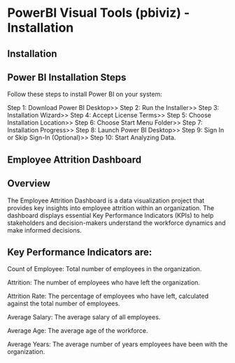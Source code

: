 # PowerBI Visual Tools (pbiviz) - Installation


## Installation
## Power BI Installation Steps
Follow these steps to install Power BI on your system:

Step 1: Download Power BI Desktop>>
Step 2: Run the Installer>>
Step 3: Installation Wizard>>
Step 4: Accept License Terms>>
Step 5: Choose Installation Location>>
Step 6: Choose Start Menu Folder>>
Step 7: Installation Progress>>
Step 8: Launch Power BI Desktop>>
Step 9: Sign In or Skip Sign-In (Optional)>>
Step 10: Start Analyzing Data.


## Employee Attrition Dashboard
## Overview
The Employee Attrition Dashboard is a data visualization project that provides key insights into employee attrition within an organization. The dashboard displays essential Key Performance Indicators (KPIs) to help stakeholders and decision-makers understand the workforce dynamics and make informed decisions.

## Key Performance Indicators are:
Count of Employee: Total number of employees in the organization.

Attrition: The number of employees who have left the organization.

Attrition Rate: The percentage of employees who have left, calculated against the total number of employees.

Average Salary: The average salary of all employees.

Average Age: The average age of the workforce.

Average Years: The average number of years employees have been with the organization.
